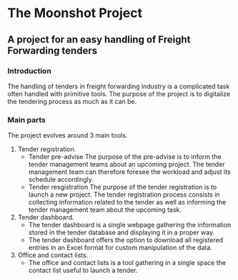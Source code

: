 # The Moonshot Project

## A project for an easy handling of Freight Forwarding tenders

### Introduction

The handling of tenders in freight forwarding industry is a complicated task often handled with primitive tools.
The purpose of the project is to digitalize the tendering process as much as it can be.

### Main parts

The project evolves around 3 main tools.

1. Tender registration.
   - Tender pre-advise
     The purpose of the pre-advise is to inform the tender management teams about an upcoming project. The tender management team can therefore foresee the workload and adjust its schedule accordingly.
   - Tender resgistration
     The purpose of the tender registration is to launch a new project. The tender registration process consists in collecting information related to the tender as well as informing the tender management team about the upcoming task.
2. Tender dashboard.
   - The tender dashboard is a single webpage gathering the information stored in the tender database and displaying it in a proper way.
   - The tender dashboard offers the option to download all registered entries in an Excel format for custom manipulation of the data.
3. Office and contact lists.
   - The office and contact lists is a tool gathering in a single space the contact list useful to launch a tender.
